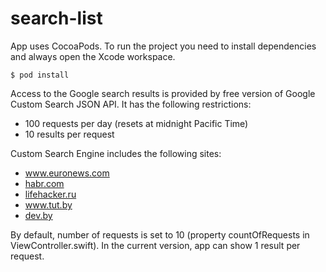 # search-list
App uses CocoaPods. To run the project you need to install dependencies and always open the Xcode workspace.
```
$ pod install
```
Access to the Google search results is provided by free version of Google Custom Search JSON API. It has the following restrictions:

- 100 requests per day (resets at midnight Pacific Time)
- 10 results per request

Custom Search Engine includes the following sites:

- www.euronews.com
- [habr.com](https://habr.com/ru)
- [lifehacker.ru](https://lifehacker.ru)
- www.tut.by
- [dev.by](https://dev.by)

By default, number of requests is set to 10 (property countOfRequests in ViewController.swift). In the current version, app can show 1 result per request.